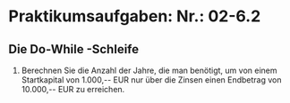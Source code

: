 # Praktikumsaufgaben: Nr.: 02-6.2
## Die Do-While -Schleife
1. Berechnen Sie die Anzahl der Jahre, die man benötigt, um von einem Startkapital von 1.000,-- EUR nur über die Zinsen einen Endbetrag von 10.000,-- EUR zu erreichen.
